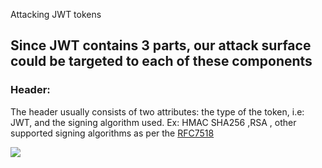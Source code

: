 Attacking JWT tokens 


## Since JWT contains  3 parts, our attack surface could be targeted to each of these components
### Header:
 The header usually consists of two attributes: the type of the token, i.e: JWT, and the signing algorithm used. Ex: HMAC SHA256 ,RSA , other supported signing algorithms as per the [RFC7518](https://tools.ietf.org/html/rfc7518#section-3)

<img src="https://github.com/ChillSpike/attacking-jwt-token/blob/gh-pages/jwt.io.PNG"/>

